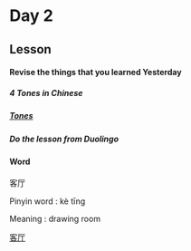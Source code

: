 # Day 2

## Lesson

#### Revise the things that you learned Yesterday

##### 4 Tones in Chinese

##### [Tones](https://chinesepod.com/tools/pronunciation/section/17)

##### Do the lesson from Duolingo

#### Word

客厅

Pinyin word :  kè tīng

Meaning : drawing room

[客厅](https://www.purpleculture.net/dictionary-details/?word=%E5%AE%A2%E5%8E%85)
